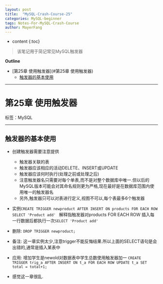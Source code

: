 ```yaml
---
layout: post
title:  "MySQL-Crash-Course-25"
categories: MySQL-beginner
tags: Notes-For-MySQL-Crash-Course
author: MayerFang
---
```


* content
{:toc}

>该笔记用于简记常见MySQL触发器




**Outline**

- [第25章 使用触发器](#第25章 使用触发器)
	- [触发器的基本使用](#触发器的基本使用)



---

# 第25章 使用触发器

标签：MySQL

---

## 触发器的基本使用

- 创建触发器需要注意提供
	- 触发器关联的表
	- 触发器应该相应的活动DELETE、INSERT或UPDATE
	- 触发器应该何时执行(处理之前或处理之后)
	- 注意触发器名只需要对每个单表,而不是对整个数据库中唯一.但以后的MySQL版本可能会对其命名规则更为严格,现在最好是在数据库范围内使用唯一的触发器名
	- 另外,触发器只可以对表进行定义,视图不可以,每个表最多6个触发器 

- 实例`CREATE TRIGGER newproduct AFTER INSERT ON products FOR EACH ROW SELECT 'Product add' `	解释指触发器对products FOR EACH ROW 插入每一行数据后都执行一次`SELECT 'Product add'`
- 删除: `DROP TRIGGER newproduct;`
- 备注: 这一章实例太少,注意trigger不能反悔结果.所以上面的SELECT语句是会出错的,通常是插入某表中
- 应用: 增加学生是newold对数据表中学生总数使用触发器加一 `CREATE TRIGGER trig_a AFTER INSERT ON t_a FOR EACH ROW UPDATE t_a SET total = total+1;`
- 感觉这一章很乱.